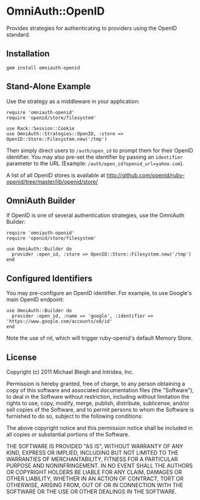 # OmniAuth::OpenID 

Provides strategies for authenticating to providers using the OpenID standard. 

## Installation

    gem install omniauth-openid

## Stand-Alone Example

Use the strategy as a middleware in your application:

    require 'omniauth-openid'
    require 'openid/store/filesystem'

    use Rack::Session::Cookie
    use OmniAuth::Strategies::OpenID, :store => OpenID::Store::Filesystem.new('/tmp')

Then simply direct users to `/auth/open_id` to prompt them for their OpenID identifier. You may also pre-set the identifier by passing an `identifier` parameter to the URL (Example: `/auth/open_id?openid_url=yahoo.com`).

A list of all OpenID stores is available at http://github.com/openid/ruby-openid/tree/master/lib/openid/store/

## OmniAuth Builder

If OpenID is one of several authentication strategies, use the OmniAuth Builder:

    require 'omniauth-openid'
    require 'openid/store/filesystem'

    use OmniAuth::Builder do
      provider :open_id, :store => OpenID::Store::Filesystem.new('/tmp')
    end

## Configured Identifiers

You may pre-configure an OpenID identifier.  For example, to use Google's main OpenID endpoint:

    use OmniAuth::Builder do
      provider :open_id, :name => 'google', :identifier => 'https://www.google.com/accounts/o8/id'
    end

Note the use of nil, which will trigger ruby-openid's default Memory Store.

## License

Copyright (c) 2011 Michael Bleigh and Intridea, Inc.

Permission is hereby granted, free of charge, to any person obtaining a copy of this software and associated documentation files (the "Software"), to deal in the Software without restriction, including without limitation the rights to use, copy, modify, merge, publish, distribute, sublicense, and/or sell copies of the Software, and to permit persons to whom the Software is furnished to do so, subject to the following conditions:

The above copyright notice and this permission notice shall be included in all copies or substantial portions of the Software.

THE SOFTWARE IS PROVIDED "AS IS", WITHOUT WARRANTY OF ANY KIND, EXPRESS OR IMPLIED, INCLUDING BUT NOT LIMITED TO THE WARRANTIES OF MERCHANTABILITY, FITNESS FOR A PARTICULAR PURPOSE AND NONINFRINGEMENT. IN NO EVENT SHALL THE AUTHORS OR COPYRIGHT HOLDERS BE LIABLE FOR ANY CLAIM, DAMAGES OR OTHER LIABILITY, WHETHER IN AN ACTION OF CONTRACT, TORT OR OTHERWISE, ARISING FROM, OUT OF OR IN CONNECTION WITH THE SOFTWARE OR THE USE OR OTHER DEALINGS IN THE SOFTWARE.
